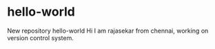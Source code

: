 # hello-world
New repository hello-world
Hi I am rajasekar from chennai, working on version control system.
